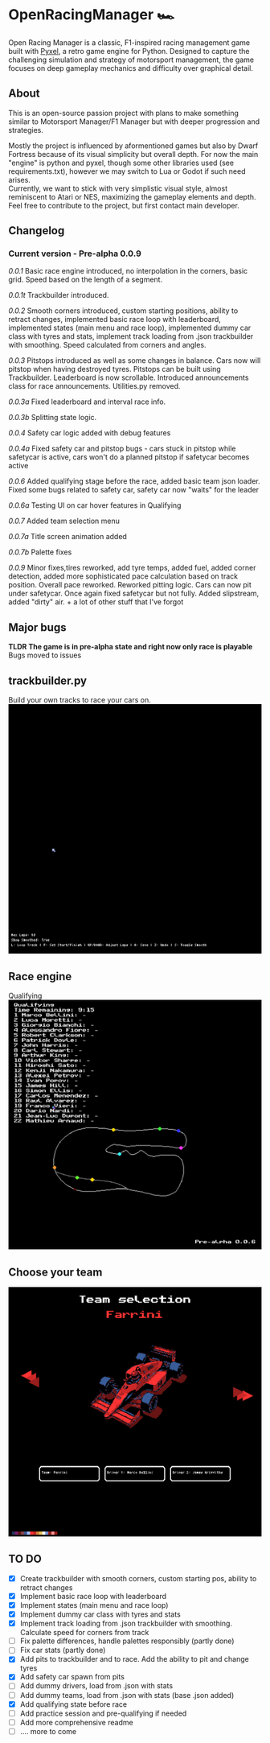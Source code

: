 # OpenRacingManager 🏎️

Open Racing Manager is a classic, F1-inspired racing management game built with [Pyxel](https://github.com/kitao/pyxel), a retro game engine for Python. 
Designed to capture the challenging simulation and strategy of motorsport management, the game focuses on deep gameplay mechanics and difficulty over graphical detail.
## About
This is an open-source passion project with plans to make something similar to Motorsport Manager/F1 Manager but with deeper progression and strategies.  

Mostly the project is influenced by aformentioned games but also by Dwarf Fortress because of its visual simplicity but overall depth.
For now the main "engine" is python and pyxel, though some other libraries used (see requirements.txt), however we may switch to Lua or Godot if such need arises.   
Currently, we want to stick with very simplistic visual style, almost reminiscent to Atari or NES, maximizing the gameplay elements and depth.
Feel free to contribute to the project, but first contact main developer.

## Changelog
### Current version - Pre-alpha 0.0.9
_0.0.1_ Basic race engine introduced, no interpolation in the corners, basic grid. Speed based on the length of a segment.

_0.0.1t_ Trackbuilder introduced.

_0.0.2_ Smooth corners introduced, custom starting positions, ability to retract changes, 
implemented basic race loop with leaderboard, implemented states (main menu and race loop),
implemented dummy car class with tyres and stats, implement track loading from .json trackbuilder with smoothing. Speed calculated from corners and angles.

_0.0.3_ Pitstops introduced as well as some changes in balance. Cars now will pitstop when having destroyed tyres. Pitstops can be built using Trackbuilder. Leaderboard is now scrollable. Introduced announcements class for race announcements.
Utilities.py removed.

_0.0.3a_ Fixed leaderboard and interval race info.

_0.0.3b_ Splitting state logic.

_0.0.4_ Safety car logic added with debug features

_0.0.4a_ Fixed safety car and pitstop bugs - cars stuck in pitstop while safetycar is active, cars won't do a planned pitstop if safetycar becomes active

_0.0.6_ Added qualifying stage before the race, added basic team json loader. Fixed some bugs related to safety car, safety car now "waits" for the leader

_0.0.6a_ Testing UI on car hover features in Qualifying

_0.0.7_ Added team selection menu

_0.0.7a_ Title screen animation added

_0.0.7b_ Palette fixes

_0.0.9_ Minor fixes,tires reworked, add tyre temps, added fuel, added corner detection, added more sophisticated pace calculation based on track position. Overall pace reworked. Reworked pitting logic. Cars can now pit under safetycar.  Once again fixed safetycar but not fully. Added slipstream, added "dirty" air. + a lot of other stuff that  I've forgot

## Major bugs
**TLDR The game is in pre-alpha state and right now only race is playable**  
Bugs moved to issues
## trackbuilder.py
Build your own tracks to race your cars on.
![Game Demo](/gifs/trackbuilder.gif)
## Race engine
Qualifying
![Game Demo](/gifs/game3.gif)
## Choose your team
![Game Demo](/gifs/game2.gif)
## TO DO
- [x] Create trackbuilder with smooth corners, custom starting pos, ability to retract changes
- [x] Implement basic race loop with leaderboard 
- [x] Implement states (main menu and race loop)
- [x] Implement dummy car class with tyres and stats
- [x] Implement track loading from .json trackbuilder with smoothing. Calculate speed for corners from track
- [ ] Fix palette differences, handle palettes responsibly (partly done)
- [ ] Fix car stats (partly done)
- [x] Add pits to trackbuilder and to race. Add the ability to pit and change tyres
- [x] Add safety car spawn from pits
- [ ] Add dummy drivers, load from .json with stats
- [ ] Add dummy teams, load from .json with stats (base .json added) 
- [x] Add qualifying state before race
- [ ] Add practice session and pre-qualifying if needed
- [ ] Add more comprehensive readme
- [ ] .... more to come
